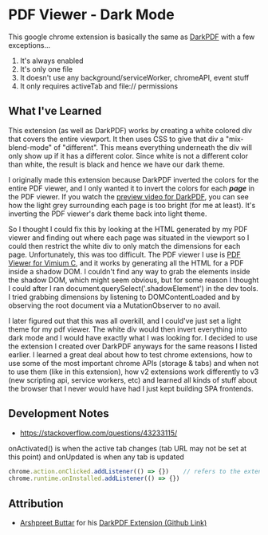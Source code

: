 # PDF Viewer - Dark Mode 

This google chrome extension is basically the same as [DarkPDF](https://chrome.google.com/webstore/detail/darkpdf/cfemcmeknmapecneeeaajnbhhgfgkfhp?hl=en) with a few exceptions...

1. It's always enabled 
2. It's only one file
3. It doesn't use any background/serviceWorker, chromeAPI, event stuff
4. It only requires activeTab and file:// permissions 

## What I've Learned

This extension (as well as DarkPDF) works by creating a white colored div that covers the entire viewport. It then uses CSS to give that div a "mix-blend-mode" of "different". This means everything underneath the div will only show up if it has a different color. Since white is not a different color than white, the result is black and hence we have our dark theme.

I originally made this extension because DarkPDF inverted the colors for the entire PDF viewer, and I only wanted it to invert the colors for each ***page*** in the PDF viewer. If you watch the [preview video for DarkPDF](https://www.youtube.com/watch?v=Z7oZTJ41cxg), you can see how the light grey surrounding each page is too bright (for me at least). It's inverting the PDF viewer's dark theme back into light theme.

So I thought I could fix this by looking at the HTML generated by my PDF viewer and finding out where each page was situated in the viewport so I could then restrict the white div to only match the dimensions for each page. Unfortunately, this was too difficult. The PDF viewer I use is [PDF Viewer for Vimium C](https://chrome.google.com/webstore/detail/pdf-viewer-for-vimium-c/nacjakoppgmdcpemlfnfegmlhipddanj?hl=en), and it works by generating all the HTML for a PDF inside a shadow DOM. I couldn't find any way to grab the elements inside the shadow DOM, which might seem obvious, but for some reason I thought I could after I ran document.querySelect('.shadowElement') in the dev tools. I tried grabbing dimensions by listening to DOMContentLoaded and by observing the root document via a MutationObserver to no avail.

I later figured out that this was all overkill, and I could've just set a light theme for my pdf viewer. The white div would then invert everything into dark mode and I would have exactly what I was looking for. I decided to use the extension I created over DarkPDF anyways for the same reasons I listed earlier. I learned a great deal about how to test chrome extensions, how to use some of the most important chrome APIs (storage & tabs) and when not to use them (like in this extension), how v2 extensions work differently to v3 (new scripting api, service workers, etc) and learned all kinds of stuff about the browser that I never would have had I just kept building SPA frontends. 

## Development Notes

- https://stackoverflow.com/questions/43233115/

onActivated() is when the active tab changes (tab URL may not be set at this point) and onUpdated is when any tab is updated

```js
chrome.action.onClicked.addListener(() => {})    // refers to the extension being clicked in the toolbar
chrome.runtime.onInstalled.addListener(() => {}) 
```

## Attribution

- [Arshpreet Buttar](https://github.com/ArshSB) for his [DarkPDF Extension (Github Link)](https://github.com/ArshSB/DarkPDF)